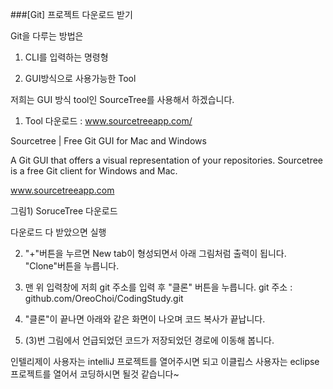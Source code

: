###[Git] 프로젝트 다운로드 받기

Git을 다루는 방법은

  1. CLI를 입력하는 명령형

  2. GUI방식으로 사용가능한 Tool



저희는 GUI 방식 tool인 SourceTree를 사용해서 하겠습니다.



1. Tool 다운로드 :  www.sourcetreeapp.com/

Sourcetree | Free Git GUI for Mac and Windows

A Git GUI that offers a visual representation of your repositories. Sourcetree is a free Git client for Windows and Mac.

www.sourcetreeapp.com



그림1) SoruceTree 다운로드


다운로드 다 받았으면 실행



2. "+"버튼을 누르면 New tab이 형성되면서 아래 그림처럼 출력이 됩니다. 
   "Clone"버튼을 누릅니다. 






3. 맨 위 입력창에 저희 git 주소를 입력 후 "클론" 버튼을 누릅니다.
   git 주소 :  github.com/OreoChoi/CodingStudy.git




4. "클론"이 끝나면 아래와 같은 화면이 나오며 코드 복사가 끝납니다. 






5. (3)번 그림에서 언급되었던 코드가 저장되었던 경로에 이동해 봅니다.


 인텔리제이 사용자는 intelliJ 프로젝트를 열어주시면 되고
 이클립스  사용자는 eclipse 프로젝트를 열어서 코딩하시면 될것 같습니다~
